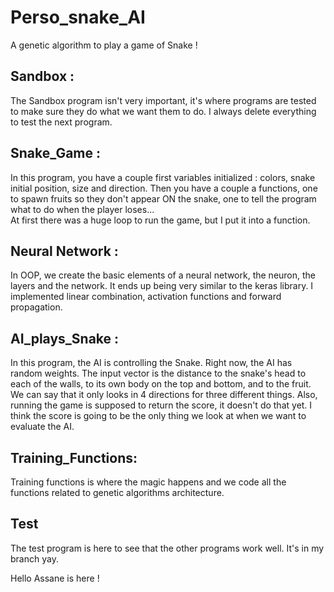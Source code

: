 # Perso_snake_AI
A genetic algorithm to play a game of Snake !

## Sandbox :
The Sandbox program isn't very important, it's where programs are tested 
to make sure they do what we want them to do. I always delete everything to test 
the next program.

## Snake_Game : 
In this program, you have a couple first variables initialized : 
colors, snake initial position, size and direction. 
Then you have a couple a functions, one to spawn fruits so they 
don't appear ON the snake, one to tell the program what to do 
when the player loses...  
At first there was a huge loop to run the game, but I put it into a function.

## Neural Network :
In OOP, we create the basic elements of a neural network, the neuron, the layers and the network. It ends up being very
similar to the keras library. I implemented linear combination, activation functions and forward propagation. 

## AI_plays_Snake : 
In this program, the AI is controlling the Snake. Right now, the AI
has random weights. The input vector is the distance to the snake's head to each of the walls, 
to its own body on the top and bottom, and to the fruit. We can say that it only looks in 4 directions for three 
different things. 
Also, running the game is supposed to return the score, it doesn't do that yet. I think the score is going to be the only thing we look at 
when we want to evaluate the AI.

## Training_Functions:
Training functions is where the magic happens and we code all the functions related to genetic algorithms architecture. 
## Test
The test program is here to see that the other programs work well. It's in my branch yay. 


Hello Assane is here !